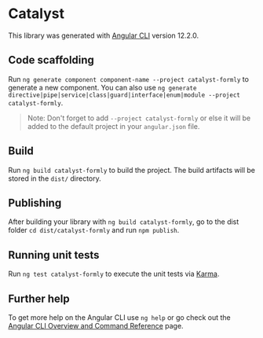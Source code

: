 # Catalyst

This library was generated with [Angular CLI](https://github.com/angular/angular-cli) version 12.2.0.

## Code scaffolding

Run `ng generate component component-name --project catalyst-formly` to generate a new component. You can also use `ng generate directive|pipe|service|class|guard|interface|enum|module --project catalyst-formly`.
> Note: Don't forget to add `--project catalyst-formly` or else it will be added to the default project in your `angular.json` file. 

## Build

Run `ng build catalyst-formly` to build the project. The build artifacts will be stored in the `dist/` directory.

## Publishing

After building your library with `ng build catalyst-formly`, go to the dist folder `cd dist/catalyst-formly` and run `npm publish`.

## Running unit tests

Run `ng test catalyst-formly` to execute the unit tests via [Karma](https://karma-runner.github.io).

## Further help

To get more help on the Angular CLI use `ng help` or go check out the [Angular CLI Overview and Command Reference](https://angular.io/cli) page.

